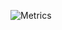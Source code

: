 ![Metrics](https://metrics.lecoq.io/NikitaKalabin?template=classic&languages=1&isocalendar=1&activity=1&base=header%2C%20activity%2C%20community%2C%20repositories%2C%20metadata&base.indepth=false&base.hireable=false&base.skip=false&isocalendar=false&isocalendar.duration=half-year&languages=false&languages.limit=8&languages.threshold=0%25&languages.other=false&languages.colors=github&languages.sections=most-used&languages.indepth=false&languages.analysis.timeout=15&languages.analysis.timeout.repositories=7.5&languages.categories=markup%2C%20programming&languages.recent.categories=markup%2C%20programming&languages.recent.load=300&languages.recent.days=14&activity=false&activity.limit=5&activity.load=300&activity.days=14&activity.visibility=all&activity.timestamps=false&activity.filter=all&config.timezone=Europe%2FMinsk)
